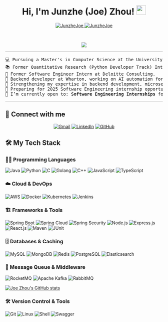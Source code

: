 <h1 align="center">
Hi, I'm Junzhe (Joe) Zhou!  
	<a href="https://github.com/JunzheJoe" target="_self">
		<img src="https://media.giphy.com/media/hvRJCLFzcasrR4ia7z/giphy.gif" width="30">
	</a>
</h1>

<p align="center">
	<a href="https://github.com/JunzheJoe">
		<img src="https://komarev.com/ghpvc/?username=JunzheJoe&label=Profile%20views&color=0e75b6&style=flat" alt="JunzheJoe" />
	</a>
	<a href="https://github.com/JunzheJoe">
		<img src="https://img.shields.io/github/followers/JunzheJoe?label=Followers" alt="JunzheJoe" />
	</a>
</p>

<br/>

<p align="center">
	<a href="https://github.com/JunzheJoe">
		<img src="https://readme-typing-svg.herokuapp.com?lines=CS+%40+UPenn;Software+Engineer+%7C+Quant+Dev;Backend+%7C+Full+Stack+Development;Always+learning+new+things&center=true&width=500&height=45">
	</a>
</p>

<hr>

<pre>
💻 Pursuing a Master's in Computer Science at the University of Pennsylvania, blending CS and Quantitative Finance.  
📚 Former Quantitative Research (Python Developer Track) Intern at Yongan Capital Management.  
🔧 Former Software Engineer Intern at Deloitte Consulting.  
🚀 Backend developer at Wharton, working on AI automation for public financial reports.  
🌱 Strengthening my expertise in backend development, microservices, and full-stack engineering.  
📌 Preparing for 2025 Software Engineering internship opportunities.  
🤔 I’m currently open to: <b>Software Engineering Internships</b> for Summer 2025.  
</pre>

<hr>

## 🤝 Connect with me  
<p align="center">
	<a href="mailto:gimezjz10@gmail.com"><img src="https://img.shields.io/badge/gmail-%23EA4335.svg?style=plastic&logo=gmail&logoColor=white" alt="Gmail"/></a>
	<a href="https://www.linkedin.com/in/joe-zhou844/"><img src="https://img.shields.io/badge/linkedin-%230A66C2.svg?style=plastic&logo=linkedin&logoColor=white" alt="LinkedIn"/></a>
	<a href="https://github.com/JunzheJoe"><img src="https://img.shields.io/badge/github-%23181717.svg?style=plastic&logo=github&logoColor=white" alt="GitHub"/></a>
</p>

## 🛠️ My Tech Stack  

### 👨‍💻 Programming Languages  
<p>
    <img alt="Java" src="https://img.shields.io/badge/Java-%23ED8B00.svg?logo=java&logoColor=white">
    <img alt="Python" src="https://img.shields.io/badge/Python-%2314354C.svg?logo=python&logoColor=white">
    <img alt="C" src="https://img.shields.io/badge/C-%2300599C.svg?logo=c&logoColor=white">
    <img alt="Golang" src="https://img.shields.io/badge/Go-%2300ADD8.svg?logo=go&logoColor=white">
    <img alt="C++" src="https://img.shields.io/badge/C++-%2300599C.svg?logo=c%2B%2B&logoColor=white">
    <img alt="JavaScript" src="https://img.shields.io/badge/JavaScript-%23F7DF1E.svg?logo=javascript&logoColor=black">
    <img alt="TypeScript" src="https://img.shields.io/badge/TypeScript-%23007ACC.svg?logo=typescript&logoColor=white">
</p>

### ☁️ Cloud & DevOps  
<p>
    <img alt="AWS" src="https://img.shields.io/badge/AWS-%23FF9900.svg?logo=amazonaws&logoColor=white">
    <img alt="Docker" src="https://img.shields.io/badge/Docker-%230db7ed.svg?logo=docker&logoColor=white">
    <img alt="Kubernetes" src="https://img.shields.io/badge/Kubernetes-%23326CE5.svg?logo=kubernetes&logoColor=white">
    <img alt="Jenkins" src="https://img.shields.io/badge/Jenkins-%23D24939.svg?logo=jenkins&logoColor=white">
</p>

### 🏗️ Frameworks & Tools  
<p>
    <img alt="Spring Boot" src="https://img.shields.io/badge/Spring%20Boot-%2334A853.svg?logo=springboot&logoColor=white">
    <img alt="Spring Cloud" src="https://img.shields.io/badge/Spring%20Cloud-%2334A853.svg?logo=spring&logoColor=white">
    <img alt="Spring Security" src="https://img.shields.io/badge/Spring%20Security-%2334A853.svg?logo=spring&logoColor=white">
    <img alt="Node.js" src="https://img.shields.io/badge/Node.js-%2343853D.svg?logo=node.js&logoColor=white">
    <img alt="Express.js" src="https://img.shields.io/badge/Express.js-%23404d59.svg?logo=express&logoColor=white">
    <img alt="React.js" src="https://img.shields.io/badge/React-%2361DAFB.svg?logo=react&logoColor=black">
    <img alt="Maven" src="https://img.shields.io/badge/Maven-%23C71A36.svg?logo=apachemaven&logoColor=white">
    <img alt="JUnit" src="https://img.shields.io/badge/JUnit-%2325A162.svg?logo=junit5&logoColor=white">
</p>

### 🗄️ Databases & Caching  
<p>
    <img alt="MySQL" src="https://img.shields.io/badge/MySQL-%2300758F.svg?logo=mysql&logoColor=white">
    <img alt="MongoDB" src="https://img.shields.io/badge/MongoDB-%2347A248.svg?logo=mongodb&logoColor=white">
    <img alt="Redis" src="https://img.shields.io/badge/Redis-%23DC382D.svg?logo=redis&logoColor=white">
    <img alt="PostgreSQL" src="https://img.shields.io/badge/PostgreSQL-%23336791.svg?logo=postgresql&logoColor=white">
    <img alt="Elasticsearch" src="https://img.shields.io/badge/Elasticsearch-%23005571.svg?logo=elasticsearch&logoColor=white">
</p>

### 🔄 Message Queue & Middleware  
<p>
    <img alt="RocketMQ" src="https://img.shields.io/badge/RocketMQ-%23DC382D.svg?logo=apache&logoColor=white">
    <img alt="Apache Kafka" src="https://img.shields.io/badge/Kafka-%23000000.svg?logo=apachekafka&logoColor=white">
    <img alt="RabbitMQ" src="https://img.shields.io/badge/RabbitMQ-%23FF6600.svg?logo=rabbitmq&logoColor=white">
</p>

[![Joe Zhou's GitHub stats](https://github-readme-stats.vercel.app/api?username=JunzheJoe)](https://github.com/junzhejoe/github-readme-stats)

### 🛠️ Version Control & Tools  
<p>
    <img alt="Git" src="https://img.shields.io/badge/Git-%23F05033.svg?logo=git&logoColor=white">
    <img alt="Linux" src="https://img.shields.io/badge/Linux-%23FCC624.svg?logo=linux&logoColor=black">
    <img alt="Shell" src="https://img.shields.io/badge/Shell%20Scripting-%2312100E.svg?logo=gnu-bash&logoColor=white">
    <img alt="Swagger" src="https://img.shields.io/badge/Swagger-%2385EA2D.svg?logo=swagger&logoColor=black">
</p>
